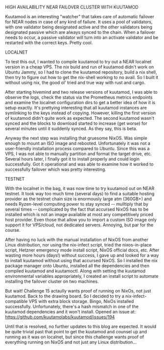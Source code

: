 HIGH AVAILABILITY NEAR FAILOVER CLUSTER WITH KUUTAMOD

Kuutamod is an interesting "watcher" that takes care of automatic failover for NEAR nodes in case of any kind of failure.  It uses a pool of validators, with one validator being designated active and the other validators being designated passive which are always synced to the chain.  When a failover needs to occur, a passive validator will turn into an activate validator and be restarted with the correct keys.  Pretty cool.

LOCALNET

To test this out, I wanted to compile kuutamod to try out a NEAR localnet version in a cheap VPS.  The nix build and run of kuutamod didn't work on Ubuntu Jammy, so I had to clone the kuutamod repository, build a nix shell, then try to figure out how to get the nix-shell working to no avail.  So I built it without using nix, the good ol' tried and true way with rust and cargo.

After starting hivemind and two release versions of kuutamod, I was able to observe the logs, check the status via the Prometheus metrics endpoints and examine the localnet configuration dirs to get a better idea of how it is setup exactly.  It's prettying interesting that all kuutamod instances are symlinking to the keys instead of copying.  However, killing the first version of 
kuutamod didn't quite work as expected.  The second kuutamod wasn't synced and the blocks to download started to increase (get worse) for several minutes until it suddenly synced.  As they say, this is beta.

Anyway the next step was installing that gruesome NixOS.  Was simple enough to mount an ISO image and rebooted.  Unfortunately it was not a user-friendly installation process compared to Ubuntu.  Since this was a VPS, I was not able to manually partition and format the target drive, etc.  Several hours later, I finally got it to install properly and could login successfully.  Got it operational and was able to examine how it worked to successfully failover which was pretty interesting.

TESTNET

With the localnet in the bag, it was now time to try kuutamod out on NEAR testnet. It took way too much time (several days) to find a suitable hosting provider as the testnet chain size is enormously large atm (360GB+) and needs Ryzen-level computing power to stay synced -- mulltiply that by several times -- complicated by the fact that accursed NixOS has to be installed which is not an image available at most any competitively priced host provider. Even those that allow you to import a custom ISO image only support it for VPS/cloud, not dedicated servers. Annoying, but par for the course.

After having no luck with the manual installation of NixOS from another Linux distribution, nor using the nix-infect script, tried the nixos-in-place script, Hetzner emergency mode install script, NixOS official docs, etc.  After wasting more hours (days!) without success, I gave up and looked for a way to install kuutamod without using that accursed NixOS.  So I installed the nix package manager onto Ubuntu, installed all the dependencies and then compiled kuutamod and kuutamoctl.  Along with setting the kuutamod environmental variables appropriately, I created an install script to automate installing the failover cluster on two machines.

But wait!  Challenge 15 actaully wants proof of running on NixOs, not just kuutamod.  Back to the drawing board.  So I decided to try a nix-infect-compatible VPS with extra block storage.  Bingo, NixOs installed successfully.  Unfortunately, there's a hash mismatch in one of the kuutamod dependencies and it won't install.  Opened an issue at: https://github.com/kuutamolabs/kuutamod/issues/194

Until that is resolved, no further updates to this blog are expected.  It would be quite trivial past that point to get the kuutamod and counsel up and running as it was on localnet, but since this challenge wants proof of everything running on NixOS and not just any Linux distribution...
